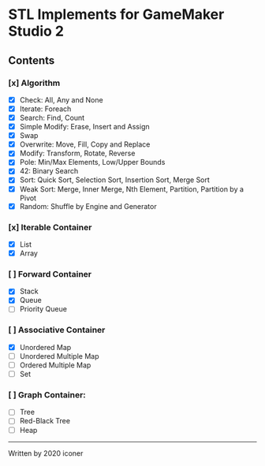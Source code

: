 # STL Implements for GameMaker Studio 2

## Contents
### [x] Algorithm
  * [x] Check: All, Any and None
  * [x] Iterate: Foreach
  * [x] Search: Find, Count
  * [x] Simple Modify: Erase, Insert and Assign
  * [x] Swap
  * [x] Overwrite: Move, Fill, Copy and Replace
  * [x] Modify: Transform, Rotate, Reverse
  * [x] Pole: Min/Max Elements, Low/Upper Bounds
  * [x] 42: Binary Search
  * [x] Sort: Quick Sort, Selection Sort, Insertion Sort, Merge Sort
  * [x] Weak Sort: Merge, Inner Merge, Nth Element, Partition, Partition by a Pivot
  * [x] Random: Shuffle by Engine and Generator

### [x] Iterable Container
  * [x] List
  * [x] Array

### [ ] Forward Container
  * [x] Stack
  * [x] Queue
  * [ ] Priority Queue

### [ ] Associative Container
  * [x] Unordered Map
  * [ ] Unordered Multiple Map
  * [ ] Ordered Multiple Map
  * [ ] Set

### [ ] Graph Container: 
  * [ ] Tree
  * [ ] Red-Black Tree
  * [ ] Heap

---
Written by 2020 iconer
